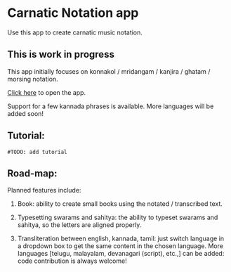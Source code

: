 # Carnatic Notation app
Use this app to create carnatic music notation.

## This is work in progress

This app initially focuses on konnakol / mridangam / kanjira / ghatam / morsing notation.

[Click here](https://ragumagu.github.io/carnatic-notation-app/notation_app.html) to open the app.

Support for a few kannada phrases is available. More languages will be added soon!

## Tutorial:

    #TODO: add tutorial

## Road-map:

Planned features include:

1. Book: ability to create small books using the notated / transcribed text.

2. Typesetting swarams and sahitya: the ability to typeset swarams and sahitya, so the letters are aligned properly.

3. Transliteration between english, kannada, tamil: just switch language in a dropdown box to get the same content in the chosen language. More languages [telugu, malayalam, devanagari (script), etc.,] can be added: code contribution is always welcome!
